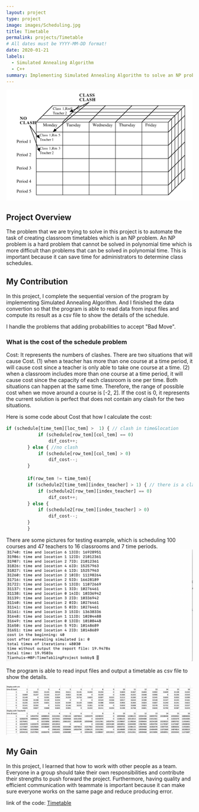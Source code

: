 ```yaml
---
layout: project
type: project
image: images/Scheduling.jpg
title: Timetable
permalink: projects/Timetable
# All dates must be YYYY-MM-DD format!
date: 2020-01-21
labels:
  - Simulated Annealing Algorithm
  - C++
summary: Implementing Simulated Annealing Algorithm to solve an NP problem.
---
```


<div class="ui images">
  
  <img class="ui big right image" src="../images/Timetable.png">
</div>

<h2 id="overview">Project Overview</h2>
The problem that we are trying to solve in this project is to automate the task of creating classroom timetables which is an NP problem. An NP problem is a hard problem that cannot be solved in polynomial time which is more difficult than problems that can be solved in polynomial time. This is important because it can save time for administrators to determine class schedules.

<h2 id="contribution">My Contribution</h2>
In this project, I complete the sequential version of the program by implementing Simulated Annealing Algorithm. And I finished the data convertion so that the program is able to read data from input files and compute its result as a csv file to show the details of the schedule.

I handle the problems that adding probabilities to accept "Bad Move".
<h3 id="explanation">What is the cost of the schedule problem</h3>
Cost: It represents the numbers of clashes. There are two situations that will cause Cost. (1) when a teacher has more than one course at a time period, it will cause cost since a teacher is only able to take one course at a time. (2) when a classroom includes more than one course at a time period, it will cause cost since the capacity of each classroom is one per time. Both situations can happen at the same time. Therefore, the range of possible cost when we move around a course is [-2, 2]. If the cost is 0, it represents the current solution is perfect that does not contain any clash for the two situations.

Here is some code about Cost that how I calculate the cost:

```js
if (schedule[time_tem][loc_tem] >  1) { // clash in time&location
			if (schedule[row_tem][col_tem] == 0)
				dif_cost++;
		} else { //no clash
			if (schedule[row_tem][col_tem] > 0)
				dif_cost--;
		}
        
        if(row_tem != time_tem){
		if (schedule2[time_tem][index_teacher] > 1) { // there is a clash in time&teach
			if (schedule2[row_tem][index_teacher] == 0)
				dif_cost++;	
		} else {
			if (schedule2[row_tem][index_teacher] > 0) 
				dif_cost--;
		}
        }
```

There are some pictures for testing example, which is scheduling 100 courses and 47 teachers to 16 classrooms and 7 time periods.
<img class="ui large image" src="../images/TimetableResult.png" alt="result" />

The program is able to read input files and output a timetable as csv file to show the details.
<p><img class="ui large image" src="../images/TimetableReport.png" alt="report" /></p>

<h2 id="experience">My Gain</h2>
In this project, I learned that how to work with other people as a team. Everyone in a group should take their own responsibilities and contribute their strengths to push forward the project. Furthermore, having quality and efficient communication with teammate is important because it can make sure everyone works on the same page and reduce producing error.

link of the code: <a href="https://github.com/ICSatKCC/TimeTablingProject"><i class="large github icon"></i>Timetable</a>


